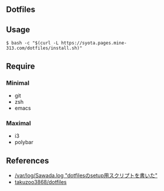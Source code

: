 Dotfiles
---

## Usage

``` shell
$ bash -c "$(curl -L https://syota.pages.mine-313.com/dotfiles/install.sh)"
```

## Require
### Minimal
- git
- zsh
- emacs

### Maximal
- i3
- polybar

## References
- [/var/log/Sawada.log "dotfilesのsetup用スクリプトを書いた"](https://takuzoo3868.hatenablog.com/entry/2017/10/29/033252)
- [takuzoo3868/dotfiles](https://github.com/takuzoo3868/dotfiles)
